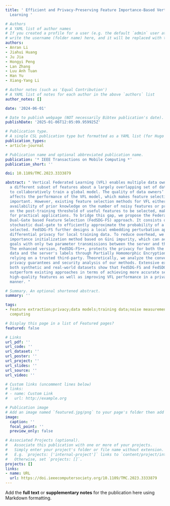 ```yaml
---
title: ' Efficient and Privacy-Preserving Feature Importance-Based Vertical Federated
  Learning '

# Authors
# A YAML list of author names
# If you created a profile for a user (e.g. the default `admin` user at `content/authors/admin/`), 
# write the username (folder name) here, and it will be replaced with their full name and linked to their profile.
authors:
- Anran Li
- Jiahui Huang
- Ju Jia
- Hongyi Peng
- Lan Zhang
- Luu Anh Tuan
- Han Yu
- Xiang-Yang Li

# Author notes (such as 'Equal Contribution')
# A YAML list of notes for each author in the above `authors` list
author_notes: []

date: '2024-06-01'

# Date to publish webpage (NOT necessarily Bibtex publication's date).
publishDate: '2025-01-06T12:05:09.959925Z'

# Publication type.
# A single CSL publication type but formatted as a YAML list (for Hugo requirements).
publication_types:
- article-journal

# Publication name and optional abbreviated publication name.
publication: '* IEEE Transactions on Mobile Computing *'
publication_short: ''

doi: 10.1109/TMC.2023.3333879

abstract: " Vertical Federated Learning (VFL) enables multiple data owners, each holding
  a different subset of features about a largely overlapping set of data samples,
  to collaboratively train a global model. The quality of data owners’ local features
  affects the performance of the VFL model, which makes feature selection vitally
  important. However, existing feature selection methods for VFL either assume the
  availability of prior knowledge on the number of noisy features or prior knowledge
  on the post-training threshold of useful features to be selected, making them unsuitable
  for practical applications. To bridge this gap, we propose the Federated Stochastic
  Dual-Gate based Feature Selection (FedSDG-FS) approach. It consists of a Gaussian
  stochastic dual-gate to efficiently approximate the probability of a feature being
  selected. FedSDG-FS further designs a local embedding perturbation approach to achieve
  differential privacy for local training data. To reduce overhead, we propose a feature
  importance initialization method based on Gini impurity, which can accomplish its
  goals with only two parameter transmissions between the server and the clients.
  The enhanced version, FedSDG-FS++, protects the privacy for both the clients’ training
  data and the server's labels through Partially Homomorphic Encryption (PHE) without
  relying on a trusted third-party. Theoretically, we analyze the convergence rate,
  privacy guarantees and security analysis of our methods. Extensive experiments on
  both synthetic and real-world datasets show that FedSDG-FS and FedSDG-FS++ significantly
  outperform existing approaches in terms of achieving more accurate selection of
  high-quality features as well as improving VFL performance in a privacy-preserving
  manner. "

# Summary. An optional shortened abstract.
summary: ''

tags:
- Feature extraction;privacy;data models;training data;noise measurement;training;mobile
  computing

# Display this page in a list of Featured pages?
featured: false

# Links
url_pdf: ''
url_code: ''
url_dataset: ''
url_poster: ''
url_project: ''
url_slides: ''
url_source: ''
url_video: ''

# Custom links (uncomment lines below)
# links:
# - name: Custom Link
#   url: http://example.org

# Publication image
# Add an image named `featured.jpg/png` to your page's folder then add a caption below.
image:
  caption: ''
  focal_point: ''
  preview_only: false

# Associated Projects (optional).
#   Associate this publication with one or more of your projects.
#   Simply enter your project's folder or file name without extension.
#   E.g. `projects: ['internal-project']` links to `content/project/internal-project/index.md`.
#   Otherwise, set `projects: []`.
projects: []
links:
- name: URL
  url: https://doi.ieeecomputersociety.org/10.1109/TMC.2023.3333879
---
```


Add the **full text** or **supplementary notes** for the publication here using Markdown formatting.
